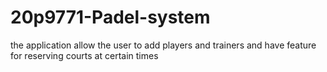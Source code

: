 # 20p9771-Padel-system

the application allow the user to add players and trainers 
and have feature for reserving courts at certain times
